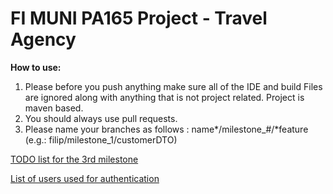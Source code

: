 <h1>FI MUNI PA165 Project - Travel Agency</h1>

**How to use:**
1. Please before you push anything make sure all of the IDE and build Files are ignored along with anything that is not project related. Project is maven based.
2. You should always use pull requests.
3. Please name your branches as follows : name*/milestone_#/*feature (e.g.: filip/milestone_1/customerDTO)

[TODO list for the 3rd milestone](https://docs.google.com/document/d/1F08szfmaQZs0VdblV9RjFau_HxR3beOioD7bFO89a0I/edit?usp=sharing)

[List of users used for authentication](https://docs.google.com/document/d/1-_JuiBhe9Nqr9h4ifV4_IFIyRYrO_a3oCJAz2CnBTzc/edit?usp=sharing)
